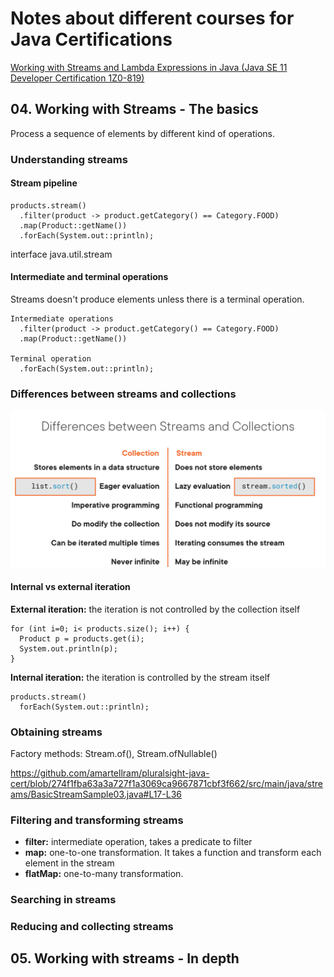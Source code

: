 # Notes about different courses for Java Certifications

[Working with Streams and Lambda Expressions in Java (Java SE 11 Developer Certification 1Z0-819)](https://app.pluralsight.com/library/courses/streams-lambda-expressions-java-se-11-developer-certification-1z0-819/table-of-contents)

## 04. Working with Streams - The basics

Process a sequence of elements by different kind of operations.

### Understanding streams

#### Stream pipeline

```
products.stream()
  .filter(product -> product.getCategory() == Category.FOOD)
  .map(Product::getName())
  .forEach(System.out::println);

```

interface java.util.stream

#### Intermediate and terminal operations

Streams doesn't produce elements unless there is a terminal operation.

```
Intermediate operations
  .filter(product -> product.getCategory() == Category.FOOD)
  .map(Product::getName())

Terminal operation
  .forEach(System.out::println);
```

### Differences between streams and collections

![image.png](assets/image.png)

#### Internal vs external iteration

**External iteration:** the iteration is not controlled by the collection itself

```
for (int i=0; i< products.size(); i++) {
  Product p = products.get(i);
  System.out.println(p);
}
```

**Internal iteration:** the iteration is controlled by the stream itself

```
products.stream()
  forEach(System.out::println);
```

### Obtaining streams

Factory methods: Stream.of(), Stream.ofNullable()

https://github.com/amartellram/pluralsight-java-cert/blob/274f1fba63a3a727f1a3069ca9667871cbf3f662/src/main/java/streams/BasicStreamSample03.java#L17-L36

### Filtering and transforming streams

* **filter:** intermediate operation, takes a predicate to filter
* **map:** one-to-one transformation. It takes a function and transform each element in the stream
* **flatMap:** one-to-many transformation.

### Searching in streams

### Reducing and collecting streams

## 05. Working with streams - In depth
